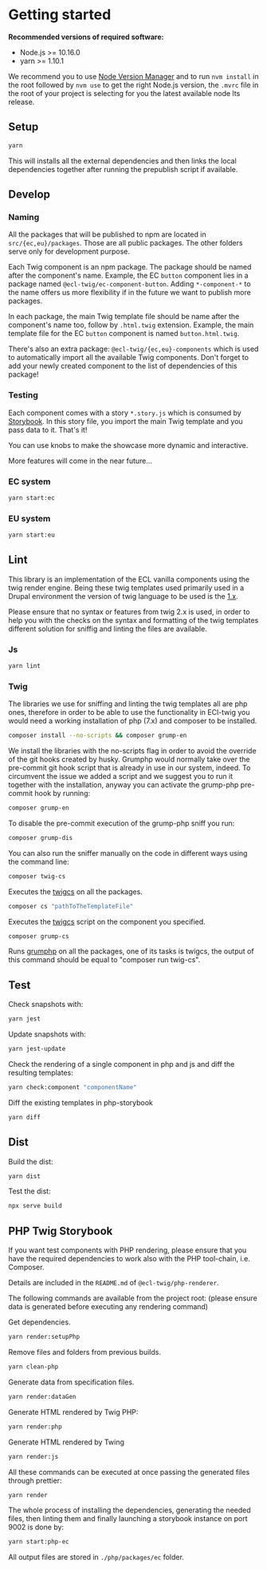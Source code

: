 # Getting started

**Recommended versions of required software:**

- Node.js >= 10.16.0
- yarn >= 1.10.1

We recommend you to use [Node Version Manager](https://github.com/creationix/nvm) and to run `nvm install` in the root followed by `nvm use` to get the right Node.js version, the `.mvrc` file in the root of your project is selecting for you the latest available node lts release.

## Setup

```bash
yarn
```

This will installs all the external dependencies and then links the local dependencies together after running the prepublish script if available.

## Develop

### Naming

All the packages that will be published to npm are located in `src/{ec,eu}/packages`. Those are all public packages. The other folders serve only for development purpose.

Each Twig component is an npm package. The package should be named after the component's name. Example, the EC `button` component lies in a package named `@ecl-twig/ec-component-button`. Adding `*-component-*` to the name offers us more flexibility if in the future we want to publish more packages.

In each package, the main Twig template file should be name after the component's name too, follow by `.html.twig` extension. Example, the main template file for the EC `button` component is named `button.html.twig`.

There's also an extra package: `@ecl-twig/{ec,eu}-components` which is used to automatically import all the available Twig components. Don't forget to add your newly created component to the list of dependencies of this package!

### Testing

Each component comes with a story `*.story.js` which is consumed by [Storybook](https://storybook.js.org/). In this story file, you import the main Twig template and you pass data to it. That's it!

You can use knobs to make the showcase more dynamic and interactive.

More features will come in the near future...

### EC system

```bash
yarn start:ec
```

### EU system

```bash
yarn start:eu
```

## Lint

This library is an implementation of the ECL vanilla components using the twig render engine. Being these twig templates used primarily used in a Drupal environment the version of twig language to be used is the [1.x](https://twig.symfony.com/doc/1.x/).

Please ensure that no syntax or features from twig 2.x is used, in order to help you with the checks on the syntax and formatting of the twig templates different solution for sniffig and linting the files are available.

### Js

```bash
yarn lint
```

### Twig

The libraries we use for sniffing and linting the twig templates all are php ones, therefore in order to be able to use the functionality in ECl-twig you would need a working installation of php (7.x) and composer to be installed.

```bash
composer install --no-scripts && composer grump-en
```

We install the libraries with the no-scripts flag in order to avoid the override of the git hooks created by husky.
Grumphp would normally take over the pre-commit git hook script that is already in use in our system, indeed.
To circumvent the issue we added a script and we suggest you to run it together with the installation, anyway you can activate
the grump-php pre-commit hook by running:

```bash
composer grump-en
```

To disable the pre-commit execution of the grump-php sniff you run:

```bash
composer grump-dis
```

You can also run the sniffer manually on the code in different ways using the command line:

```bash
composer twig-cs
```

Executes the [twigcs](https://github.com/friendsoftwig/twigcs) on all the packages.

```bash
composer cs "pathToTheTemplateFile"
```

Executes the [twigcs](https://github.com/friendsoftwig/twigcs) script on the component you specified.

```bash
composer grump-cs
```

Runs [grumphp](https://github.com/phpro/grumphp) on all the packages, one of its tasks is twigcs, the output of this command should be equal to "composer run twig-cs".

## Test

Check snapshots with:

```bash
yarn jest
```

Update snapshots with:

```bash
yarn jest-update
```

Check the rendering of a single component in php and js and diff the resulting templates:

```bash
yarn check:component "componentName"
```

Diff the existing templates in php-storybook

```bash
yarn diff
```

## Dist

Build the dist:

```bash
yarn dist
```

Test the dist:

```bash
npx serve build
```

## PHP Twig Storybook

If you want test components with PHP rendering, please ensure that you have the required dependencies to work also with the PHP tool-chain, i.e. Composer.

Details are included in the `README.md` of `@ecl-twig/php-renderer`.

The following commands are available from the project root: (please ensure data is generated before executing any rendering command)

Get dependencies.

```bash
yarn render:setupPhp
```

Remove files and folders from previous builds.

```bash
yarn clean-php
```

Generate data from specification files.

```bash
yarn render:dataGen
```

Generate HTML rendered by Twig PHP:

```bash
yarn render:php
```

Generate HTML rendered by Twing

```bash
yarn render:js
```

All these commands can be executed at once passing the generated files through prettier:

```bash
yarn render
```

The whole process of installing the dependencies, generating the needed files, then linting them and finally launching a storybook instance on port 9002 is done by:

```bash
yarn start:php-ec
```

All output files are stored in `./php/packages/ec` folder.
